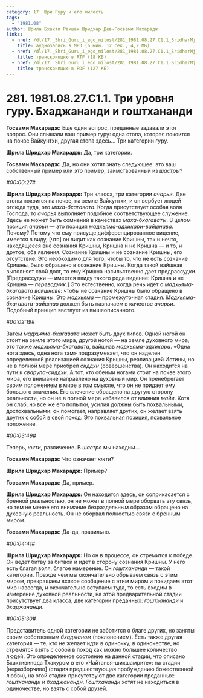 ```yaml
---
category: 17. Шри Гуру и его милость
tags:
  - "1981.08"
author: Шрила Бхакти Ракшак Шридхар Дев-Госвами Махарадж
links:
  - href: /dl/17._Shri_Guru_i_ego_milost/281_1981.08.27.C1.1_SridharMj_Tri_urovnja_guru__Bhadzhanandi_i_goshthanandi.mp3
    title: аудиозапись в MP3 (6 мин. 12 сек., 4,2 МБ)
  - href: /dl/17._Shri_Guru_i_ego_milost/281_1981.08.27.C1.1_SridharMj_Tri_urovnja_guru__Bhadzhanandi_i_goshthanandi.docx
    title: транскрипцию в RTF (18 КБ)
  - href: /dl/17._Shri_Guru_i_ego_milost/281_1981.08.27.C1.1_SridharMj_Tri_urovnja_guru__Bhadzhanandi_i_goshthanandi.pdf
    title: транскрипцию в PDF (127 КБ)
---
```


# 281. 1981.08.27.C1.1. Три уровня гуру. Бхаджананди и гоштхананди

**Госвами Махарадж:** Еще один вопрос, преданные задавали этот вопрос. Они слышали ваш пример гуру: одна стопа, которая покоится на почве Вайкунтхи, другая стопа здесь… Три категории гуру.

**Шрила Шридхар Махарадж:** Да, три категории.

**Госвами Махарадж:** Да, но они хотят знать следующее: это ваш собственный пример или это пример, заимствованный из *шастры*?

*#00:00:27#*

**Шрила Шридхар Махарадж:** Три класса, три категории *ачарьи*. Две стопы покоится на почве, на земле Вайкунтхи, и он вербует людей отсюда туда, это *маха-бхагавата*. Когда присутствует особая воля Господа, то *ачарья* выполняет подобное соответствующее служение. Здесь не может быть сомнений в качествах *маха-бхагаваты*. В целом позиция *ачарьи* — это позиция *мадхьяма-адхикари-вайшнава*. Почему? Потому что ему присуще дифференцированное видение, имеется в виду, [что] он видит как сознание Кришны, так и нечто, находящееся вне сознания Кришны, Кришна и не Кришна — и то, и другое, оба явления. Сознание Кришны и не сознание Кришны, его отсутствие. Это необходимо для того, чтобы то, что не есть сознание Кришны, было обращено в сознание Кришны. Когда такой вайшнав выполняет свой долг, то ему Кришна насильственно дает предрассудки. [Предрассудки — имеется ввиду такого рода видение: Кришна и не Кришна — *переводчик.*] Это естественно, когда речь идет о *мадхьяма-бхагавата вайшнаве*: чтобы не сознание Кришны было обращено в сознание Кришны. Это *мадхьяма* — промежуточная стадия. *Мадхьяма-бхагавата-вайшнав* должен быть назначаем в качестве *ачарьи*. Подобный принцип явствует из вышеописанного.

*#00:02:19#*

Затем *мадхьяма-бхагавата* может быть двух типов. Одной ногой он стоит на земле этого мира, другой ногой — на земле духовного мира, это также *мадхьяма-бхагавата*, вайшнав *мадхьяма-адхикара*. «Одна нога здесь, одна нога там» подразумевает, что он наделен определенной реализацией сознания Кришны, реализацией Истины, но не в полной мере приобрел *сиддхи* (совершенства). Он находится на пути к *сварупа-сиддхи*. А тот, кто обеими ногами стоит на почве этого мира, его внимание направлено на духовный мир. Он пренебрегает своим положением в мире в том смысле, что он не придает ему большого значения. Его влечение обращено на другую сторону реальности, но он не в полной мере избавился от влияния *майи*. Хотя он слаб, но все же его попытки, усилия должны быть похвальными, достохвальными: он помогает, направляет других, он желает взять других с собой в свой поход. Это похвальная позиция, похвальное положение.

*#00:03:49#*

Теперь, *юкти*, различение. В *шастре* мы находим…

**Госвами Махарадж:** Что означает *юкти*?

**Шрила Шридхар Махарадж:** Пример?

**Госвами Махарадж:** Да, пример.

**Шрила Шридхар Махарадж:** Он находится здесь, он соприкасается с бренной реальностью, он не может в полной мере оборвать эту связь, но тем не менее его внимание безраздельным образом обращено на духовную реальность. Он не оборвал полностью связи с бренным миром.

**Госвами Махарадж:** Да-да, правильно.

*#00:04:41#*

**Шрила Шридхар Махарадж:** Но он в процессе, он стремится к победе. Он ведет битву за битвой и идет в сторону сознания Кришны. У него есть благая воля, благое намерение. Он *гоштхананди* — такой категории. Прежде чем мы окончательно обрываем связь с этим миром, прекращаем всякое сообщение с этим миром и покидаем этот мир навсегда, и окончательно вступаем туда, то есть входим в измерение духовной реальности, на этой предварительной стадии присутствует два класса, две категории преданных: *гоштхананди* и *бхаджананди*.

*#00:05:30#*

Представитель одной категории не заботится о благе других, но заняты своим собственным *бхаджаном* (поклонением). Есть также другая категория — те, кто не желает идти в одиночку, в одиночестве, но стремятся взять с собой в поход как можно большее количество людей. Это определенное состояние на данной стадии, что описано Бхактивинода Тхакуром в его «Чайтанья-шикшамрите»: на стадии [неразборчиво] (стадия предшествующая пробуждению божественной любви), на этой стадии присутствуют две категории преданных: *гоштхананди* и *бхаджананди*. *Гоштхананди* хотят не находиться в одиночестве, но взять с собой друзей.

